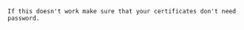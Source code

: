 <!-- usedin: [ _includes/_inlines/Tutorials/common/2004-09-26-ssl-certificate] - layout:code post: 2004-09-26-ssl-certificate_separate-domains-with-different- -->

```
If this doesn't work make sure that your certificates don't need password.
```
